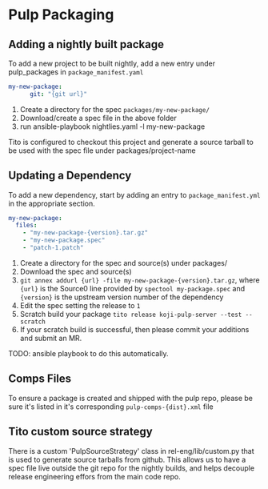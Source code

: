 # Pulp Packaging

## Adding a nightly built package

To add a new project to be built nightly, add a new entry under pulp_packages in `package_manifest.yaml`

```yaml
my-new-package:
      git: "{git url}"
```

1. Create a directory for the spec `packages/my-new-package/`
2. Download/create a spec file in the above folder 
3. run ansible-playbook nightlies.yaml -l my-new-package

Tito is configured to checkout this project and generate a source tarball to be used with the spec file under 
packages/project-name

## Updating a Dependency

To add a new dependency, start by adding an entry to `package_manifest.yml` in the appropriate section.
```yaml
my-new-package:
  files:
    - "my-new-package-{version}.tar.gz"
    - "my-new-package.spec"
    - "patch-1.patch"
```

1. Create a directory for the spec and source(s) under packages/
1. Download the spec and source(s)
1. `git annex addurl {url} -file my-new-package-{version}.tar.gz`, where `{url}` is the Source0 line 
    provided by `spectool my-package.spec` and `{version}` is the upstream version number of the dependency
1. Edit the spec setting the release to `1`
1. Scratch build your package 
    `tito release koji-pulp-server --test --scratch`
1. If your scratch build is successful, then please commit your additions and submit an MR.

TODO: ansible playbook to do this automatically.

## Comps Files

To ensure a package is created and shipped with the pulp repo, please be sure it's listed in it's corresponding 
`pulp-comps-{dist}.xml` file 

## Tito custom source strategy

There is a custom 'PulpSourceStrategy' class in rel-eng/lib/custom.py that is used to generate source tarballs from github.
 This allows us to have a spec file live outside the git repo for the nightly builds, and helps decouple release engineering
 effors from the main code repo.
